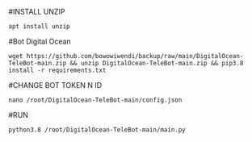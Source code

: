 
#INSTALL UNZIP
<pre><code>apt install unzip</code></pre>
#Bot Digital Ocean
<pre><code>wget https://github.com/bowowiwendi/backup/raw/main/DigitalOcean-TeleBot-main.zip && unzip DigitalOcean-TeleBot-main.zip && pip3.8 install -r requirements.txt</code></pre>
#CHANGE BOT TOKEN N ID
<pre><code>nano /root/DigitalOcean-TeleBot-main/config.json</code></pre>
#RUN
<pre><code>python3.8 /root/DigitalOcean-TeleBot-main/main.py</code></pre>
